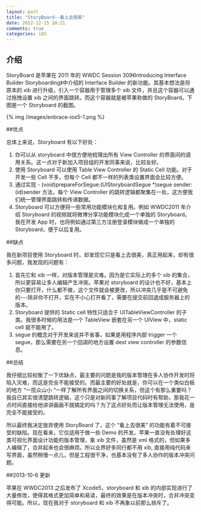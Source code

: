 ```yaml
---
layout: post
title: "StoryBoard--看上去很美"
date: 2012-12-15 10:21
comments: true
categories: iOS
---
```


## 介绍
StoryBoard 是苹果在 2011 年的 WWDC Session 309《Introducing Interface Builder Storyboarding》中介绍的 Interface Builder 的新功能。其基本想法是将原本的 xib 进行升级，引入一个容器用于管理多个 xib 文件，并且这个容器可以通过拖拽设置 xib 之间的界面跳转。而这个容器就是被苹果称做的 StoryBoard。下图是一个 Storyboard 的截图。

{% img /images/enbrace-ios5-1.png %}

<!-- more -->

##优点

总体上来说，Storyboard 有以下好处：

 1. 你可以从 storyboard 中很方便地梳理出所有 View Controller 的界面间的调用关系。这一点对于新加入项目组的开发同事来说，比较友好。
 2. 使用 Storyboard 可以使用 Table View Controller 的 Static Cell 功能。对于开发一些 Cell 不多，但每个 Cell 都不一样的列表类设置界面会比较方便。
 3. 通过实现 - (void)prepareForSegue:(UIStoryboardSegue *)segue sender:(id)sender 方法，每个 View Controller 的跳转逻辑都聚集在一处，这方便我们统一管理界面跳转和传递数据。
 4. Storyboard 可以方便将一些常用功能模块化和复用。例如 WWDC2011 年介绍 Storyboard 的视频就将微博分享功能模块化成一个单独的 Storyboard。我在开发 App 时，也将例如通过第三方注册登录模块做成一个单独的 Storyboard，便于以后复用。

##缺点

我在新项目使用 Storyboard 时，却发现它只是看上去很美，真正用起来，却有很多问题，我发现的问题有：

 1. 首先它和 xib 一样，对版本管理是灾难。因为是它实际上的多个 xib 的集合，所以更容易让多人编辑产生冲突。苹果对 storyboard 的设计也不好，基本上你只要打开，什么都不做，这个文件就会被更改，所以冲突几乎是不可避免的---除非你不打开，实在不小心打开看了，需要在提交前回退成服务器上的版本。
 2. Storyboard 提供的 Static cell 特性只适合于 UITableViewController 的子类。我很多时候的用法是一个 TableView 嵌套在另一个 UIView 中，static cell 就不能用了。
 3. segue 的概念对于开发来说并不省事，如果是用程序内部 trigger 一个 segue，那么需要在另一个回调的地方设置 dest view controller 的参数信息。

##总结

我仔细比较权衡了一下优缺点，最主要的问题是我的版本管理在多人协作开发时将陷入灾难，而这是完全不能接受的。而最主要的好处就是，你可以在一个类似白板的地方 “一揽众山小 “一样了解所有界面之间的切换关系，但这个有那么重要吗？我自已其实很清楚跳转逻辑，这个只是对新同事了解项目代码时有帮助，那我花一点时间直接给他讲讲画画不就搞定的吗？为了这点好处而让版本管理无法使用，是完全不能接受的。

所以最终我决定放弃使用 StoryBoard 了，这个 “看上去很美” 的功能有着不可接受的缺陷。现在看来，它仅适用于做一些 Demo 的开发。苹果一直没有处理好这类可视化界面设计功能的版本管理，象 xib 文件，虽然是 xml 格式的，但如果多人编辑了，合并起来也会很麻烦。所以业界好多同行都不用 xib, 直接用纯代码来写界面，虽然稍慢一点儿，但是工程很干净，也基本没有了多人协作的版本冲突问题。

##2013-10-6 更新

苹果在 WWDC2013 之后发布了 Xcode5，storyboard 和 xib 的内部实现进行了大量修改，使得其格式更加简单和易读，最终的效果是在版本冲突时，合并冲突变得可能。所以，现在我对于 storyboard 和 xib 不再象以前那么排斥了。








